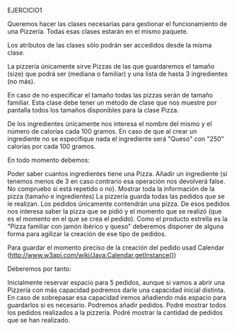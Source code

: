 EJERCICIO1

Queremos hacer las clases necesarias para gestionar el funcionamiento de una Pizzería. Todas esas clases estarán en el mismo paquete.

Los atributos de las clases sólo podrán ser accedidos desde la misma clase.

La pizzería únicamente sirve Pizzas de las que guardaremos el tamaño (size) que podrá ser (mediana o familiar) y una lista de hasta 3 ingredientes (no más).

En caso de no especificar el tamaño todas las pizzas serán de tamaño familiar. Esta clase debe tener un método de clase que nos muestre por pantalla todos los tamaños disponibles para la clase Pizza.

De los ingredientes únicamente nos interesa el nombre del mismo y el número de calorías cada 100 gramos. En caso de que al crear un ingrediente no se especifique nada el ingrediente será "Queso" con "250" calorías por cada 100 gramos.

En todo momento debemos:

Poder saber cuantos ingredientes tiene una Pizza.
Añadir un ingrediente (si tenemos menos de 3  en caso contrario esa operación nos devolverá false. No compruebo si está repetido o no).
Mostrar toda la información de la pizza (tamaño e ingredientes)
La pizzería guarda todas las pedidos que se le realizan. Los pedidos únicamente contendrán una pizza. De esos pedidos nos interesa saber la pizza que se pidió y el momento que se realizó (que es el momento en el que se crea el pedido). Como el producto estrella es la "Pizza familiar con jamón ibérico y queso" deberemos disponer de alguna forma para agilizar la creación de ese tipo de pedidos.

Para guardar el momento preciso de la creación del pedido usad Calendar (http://www.w3api.com/wiki/Java:Calendar.getInstance())

Deberemos por tanto:

Inicialmente reservar espacio para 5 pedidos, aunque si vamos a abrir una Pizzería con más capacidad podremos darle una capacidad inicial distinta. En caso de sobrepasar esa capacidad iremos añadiendo más espacio para guardarlos si es necesario.
Podremos añadir pedidos.
Podré mostrar todos los pedidos realizados a la pizzería.
Podré mostrar la cantidad de pedidos que se han realizado.
